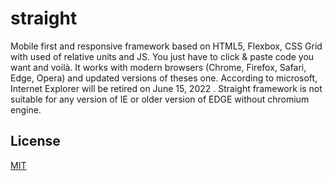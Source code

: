 # straight

Mobile first and responsive framework based on HTML5, Flexbox, CSS Grid with used of relative units and JS. You just have to click & paste code you want and voilà. It works with modern browsers (Chrome, Firefox, Safari, Edge, Opera) and updated versions of theses one. According to microsoft, Internet Explorer will be retired on June 15, 2022 . Straight framework is not suitable for any version of IE or older version of EDGE without chromium engine.


## License
[MIT](https://choosealicense.com/licenses/mit/)